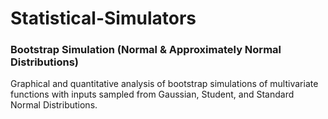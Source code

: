 # Statistical-Simulators

### Bootstrap Simulation (Normal & Approximately Normal Distributions)
Graphical and quantitative analysis of bootstrap simulations of multivariate functions with inputs sampled from Gaussian, Student, and Standard Normal Distributions.
